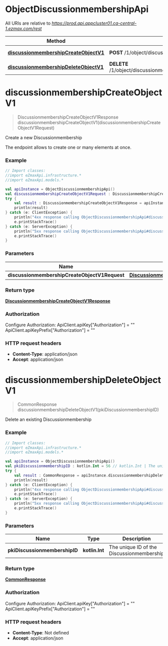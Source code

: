# ObjectDiscussionmembershipApi

All URIs are relative to *https://prod.api.appcluster01.ca-central-1.ezmax.com/rest*

| Method | HTTP request | Description |
| ------------- | ------------- | ------------- |
| [**discussionmembershipCreateObjectV1**](ObjectDiscussionmembershipApi.md#discussionmembershipCreateObjectV1) | **POST** /1/object/discussionmembership | Create a new Discussionmembership |
| [**discussionmembershipDeleteObjectV1**](ObjectDiscussionmembershipApi.md#discussionmembershipDeleteObjectV1) | **DELETE** /1/object/discussionmembership/{pkiDiscussionmembershipID} | Delete an existing Discussionmembership |


<a id="discussionmembershipCreateObjectV1"></a>
# **discussionmembershipCreateObjectV1**
> DiscussionmembershipCreateObjectV1Response discussionmembershipCreateObjectV1(discussionmembershipCreateObjectV1Request)

Create a new Discussionmembership

The endpoint allows to create one or many elements at once.

### Example
```kotlin
// Import classes:
//import eZmaxApi.infrastructure.*
//import eZmaxApi.models.*

val apiInstance = ObjectDiscussionmembershipApi()
val discussionmembershipCreateObjectV1Request : DiscussionmembershipCreateObjectV1Request =  // DiscussionmembershipCreateObjectV1Request | 
try {
    val result : DiscussionmembershipCreateObjectV1Response = apiInstance.discussionmembershipCreateObjectV1(discussionmembershipCreateObjectV1Request)
    println(result)
} catch (e: ClientException) {
    println("4xx response calling ObjectDiscussionmembershipApi#discussionmembershipCreateObjectV1")
    e.printStackTrace()
} catch (e: ServerException) {
    println("5xx response calling ObjectDiscussionmembershipApi#discussionmembershipCreateObjectV1")
    e.printStackTrace()
}
```

### Parameters
| Name | Type | Description  | Notes |
| ------------- | ------------- | ------------- | ------------- |
| **discussionmembershipCreateObjectV1Request** | [**DiscussionmembershipCreateObjectV1Request**](DiscussionmembershipCreateObjectV1Request.md)|  | |

### Return type

[**DiscussionmembershipCreateObjectV1Response**](DiscussionmembershipCreateObjectV1Response.md)

### Authorization


Configure Authorization:
    ApiClient.apiKey["Authorization"] = ""
    ApiClient.apiKeyPrefix["Authorization"] = ""

### HTTP request headers

 - **Content-Type**: application/json
 - **Accept**: application/json

<a id="discussionmembershipDeleteObjectV1"></a>
# **discussionmembershipDeleteObjectV1**
> CommonResponse discussionmembershipDeleteObjectV1(pkiDiscussionmembershipID)

Delete an existing Discussionmembership



### Example
```kotlin
// Import classes:
//import eZmaxApi.infrastructure.*
//import eZmaxApi.models.*

val apiInstance = ObjectDiscussionmembershipApi()
val pkiDiscussionmembershipID : kotlin.Int = 56 // kotlin.Int | The unique ID of the Discussionmembership
try {
    val result : CommonResponse = apiInstance.discussionmembershipDeleteObjectV1(pkiDiscussionmembershipID)
    println(result)
} catch (e: ClientException) {
    println("4xx response calling ObjectDiscussionmembershipApi#discussionmembershipDeleteObjectV1")
    e.printStackTrace()
} catch (e: ServerException) {
    println("5xx response calling ObjectDiscussionmembershipApi#discussionmembershipDeleteObjectV1")
    e.printStackTrace()
}
```

### Parameters
| Name | Type | Description  | Notes |
| ------------- | ------------- | ------------- | ------------- |
| **pkiDiscussionmembershipID** | **kotlin.Int**| The unique ID of the Discussionmembership | |

### Return type

[**CommonResponse**](CommonResponse.md)

### Authorization


Configure Authorization:
    ApiClient.apiKey["Authorization"] = ""
    ApiClient.apiKeyPrefix["Authorization"] = ""

### HTTP request headers

 - **Content-Type**: Not defined
 - **Accept**: application/json

